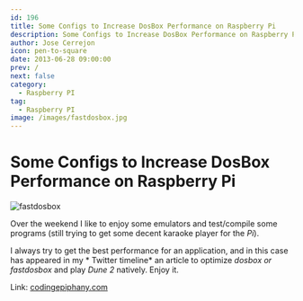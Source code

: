 ```yaml
---
id: 196
title: Some Configs to Increase DosBox Performance on Raspberry Pi
description: Some Configs to Increase DosBox Performance on Raspberry Pi
author: Jose Cerrejon
icon: pen-to-square
date: 2013-06-28 09:00:00
prev: /
next: false
category:
  - Raspberry PI
tag:
  - Raspberry PI
image: /images/fastdosbox.jpg
---
```


# Some Configs to Increase DosBox Performance on Raspberry Pi

![fastdosbox](/images/fastdosbox.jpg)

Over the weekend I like to enjoy some emulators and test/compile some programs (still trying to get some decent karaoke player for the *Pi*).

I always try to get the best performance for an application, and in this case has appeared in my * Twitter timeline* an article to optimize *dosbox or fastdosbox* and play *Dune 2* natively. Enjoy it.

Link: [codingepiphany.com](http://www.codingepiphany.com/2013/06/27/some-configs-to-increase-dosbox-performance-on-raspberry-pi/)